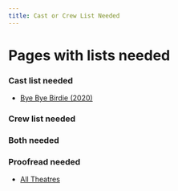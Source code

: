 ```yaml
---
title: Cast or Crew List Needed
---
```

# Pages with lists needed

### Cast list needed
- [Bye Bye Birdie (2020)](2020_Bye_Bye_Birdie_(musical)) 

### Crew list needed


### Both needed


### Proofread needed
- [All Theatres](theatres.md)
